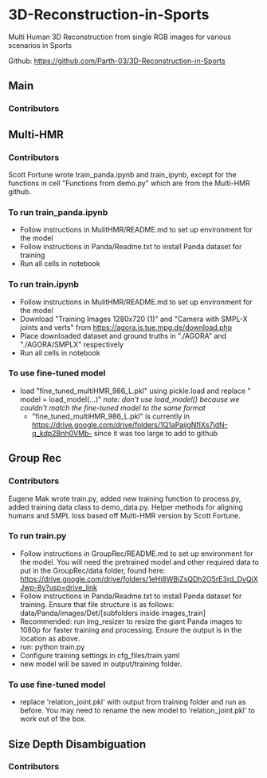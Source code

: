 # 3D-Reconstruction-in-Sports
Multi Human 3D Reconstruction from single RGB images for various scenarios in Sports

Github: https://github.com/Parth-03/3D-Reconstruction-in-Sports

## Main

### Contributors

## Multi-HMR

### Contributors

Scott Fortune wrote train_panda.ipynb and train_ipynb, except for the functions in cell "Functions from demo.py" which are from the Multi-HMR github.

### To run train_panda.ipynb

- Follow instructions in MulitHMR/README.md to set up environment for the model
- Follow instructions in Panda/Readme.txt to install Panda dataset for training
- Run all cells in notebook

### To run train.ipynb

- Follow instructions in MulitHMR/README.md to set up environment for the model
- Download "Training Images 1280x720 (1)" and "Camera with SMPL-X joints and verts" from https://agora.is.tue.mpg.de/download.php
- Place downloaded dataset and ground truths in "./AGORA" and "./AGORA/SMPLX" respectively
- Run all cells in notebook

### To use fine-tuned model


- load "fine_tuned_multiHMR_986_L.pkl" using pickle.load and replace " model = load_model(...)" *note: don't use load_model() because we couldn't match the fine-tuned model to the same format*
    - "fine_tuned_multiHMR_986_L.pkl" is currently in https://drive.google.com/drive/folders/1Q1aPaijgNfIXs7jdN-q_kdp2Bnh0VMb- since it was too large to add to github

## Group Rec

### Contributors
Eugene Mak wrote train.py, added new training function to process.py, added training data class to demo_data.py. Helper methods for aligning humans and SMPL loss based off Multi-HMR version by Scott Fortune. 

### To run train.py

- Follow instructions in GroupRec/README.md to set up environment for the model. You will need the pretrained model and other required data to put in the GroupRec/data folder, found here: https://drive.google.com/drive/folders/1eHi8WBiZsQDh2O5rE3rd_DvQjXJwp-8y?usp=drive_link
- Follow instructions in Panda/Readme.txt to install Panda dataset for training. Ensure that file structure is as follows: data/Panda/images/Det/[subfolders inside images_train]
- Recommended: run img_resizer to resize the giant Panda images to 1080p for faster training and processing. Ensure the output is in the location as above.
- run: python train.py
- Configure training settings in cfg_files/train.yaml
- new model will be saved in output/training folder.

### To use fine-tuned model
- replace 'relation_joint.pkl' with output from training folder and run as before. You may need to rename the new model to 'relation_joint.pkl' to work out of the box.
  
## Size Depth Disambiguation

### Contributors
